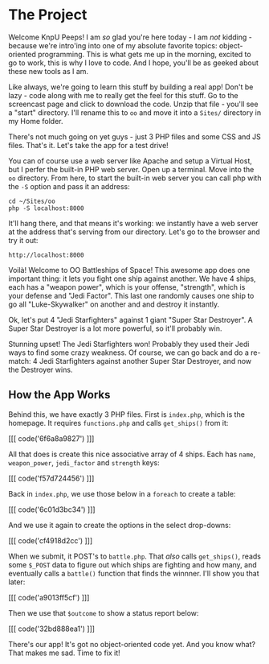 # The Project

Welcome KnpU Peeps! I am *so* glad you're here today - I am *not* kidding -
because we're intro'ing into one of my absolute favorite topics: object-oriented
programming. This is what gets me up in the morning, excited to go to work,
this is why I love to code. And I hope, you'll be as geeked about these
new tools as I am.

Like always, we're going to learn this stuff by building a real app! Don't
be lazy - code along with me to really get the feel for this stuff. Go to
the screencast page and click to download the code. Unzip that file - you'll
see a "start" directory. I'll rename this to `oo` and move it into a `Sites/`
directory in my Home folder.

There's not much going on yet guys - just 3 PHP files and some CSS and JS
files. That's it. Let's take the app for a test drive!

You can of course use a web server like Apache and setup a Virtual Host,
but I perfer the built-in PHP web server. Open up a terminal. Move into the
`oo` directory. From here, to start the built-in web server you can call
php with the `-S` option and pass it an address:

```
cd ~/Sites/oo
php -S localhost:8000
```

It'll hang there, and that means it's working: we instantly have a web server
at the address that's serving from our directory. Let's go to the browser
and try it out:

    http://localhost:8000

Voilà! Welcome to OO Battleships of Space! This awesome app does one
important thing: it lets you fight one ship against another. We have 4 ships,
each has a "weapon power", which is your offense, "strength", which is your
defense and "Jedi Factor". This last one randomly causes one ship to go all
"Luke-Skywalker" on another and and destroy it instantly.

Ok, let's put 4 "Jedi Starfighters" against 1 giant "Super Star Destroyer".
A Super Star Destroyer is a lot more powerful, so it'll probably win.

Stunning upset! The Jedi Starfighters won! Probably they used their Jedi
ways to find some crazy weakness. Of course, we can go back and do a re-match:
4 Jedi Starfighters against another Super Star Destroyer, and now the Destroyer
wins.

How the App Works
-----------------

Behind this, we have exactly 3 PHP files. First is `index.php`, which is
the homepage. It requires `functions.php` and calls `get_ships()` from it:

[[[ code('6f6a8a9827') ]]]

All that does is create this nice associative array of 4 ships. Each has
`name`, `weapon_power`, `jedi_factor` and `strength` keys:

[[[ code('f57d724456') ]]]

Back in `index.php`, we use those below in a `foreach` to create a table:

[[[ code('6c01d3bc34') ]]]

And we use it again to create the options in the select drop-downs:

[[[ code('cf4918d2cc') ]]]

When we submit, it POST's to `battle.php`. That *also* calls `get_ships()`,
reads some `$_POST` data to figure out which ships are fighting and how many,
and eventually calls a `battle()` function that finds the winnner. I'll show
you that later:

[[[ code('a9013ff5cf') ]]]

Then we use that `$outcome` to show a status report below:

[[[ code('32bd888ea1') ]]]

There's our app! It's got no object-oriented code yet. And you know what?
That makes me sad. Time to fix it!
